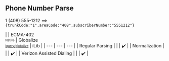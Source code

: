 ## Phone Number Parse

1 (408) 555-1212  ⟹ `{trunkCode:"1",areaCode:"408",subscriberNumber:"5551212"}`

| | ECMA-402<br><sub><sup>Native</sup></sub> | Globalize<br><sub><sup>[jquery/globalize][]</sup></sub> | iLib |
| --- | --- | --- |
| Regular Parsing | | | :heavy_check_mark: |
| Normalization | | | :heavy_check_mark: |
| Verizon Assisted Dialing | | | :heavy_check_mark: |

[jquery/globalize]: https://github.com/jquery/globalize/
